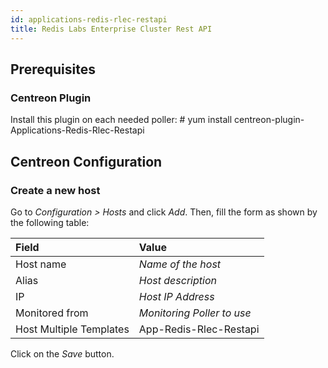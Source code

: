 ```yaml
---
id: applications-redis-rlec-restapi
title: Redis Labs Enterprise Cluster Rest API
---
```


## Prerequisites

### Centreon Plugin

Install this plugin on each needed poller: \# yum install
centreon-plugin-Applications-Redis-Rlec-Restapi

## Centreon Configuration

### Create a new host

Go to *Configuration \> Hosts* and click *Add*. Then, fill the form as shown by
the following table:

| Field                   | Value                      |
| :---------------------- | :------------------------- |
| Host name               | *Name of the host*         |
| Alias                   | *Host description*         |
| IP                      | *Host IP Address*          |
| Monitored from          | *Monitoring Poller to use* |
| Host Multiple Templates | App-Redis-Rlec-Restapi     |

Click on the *Save* button.